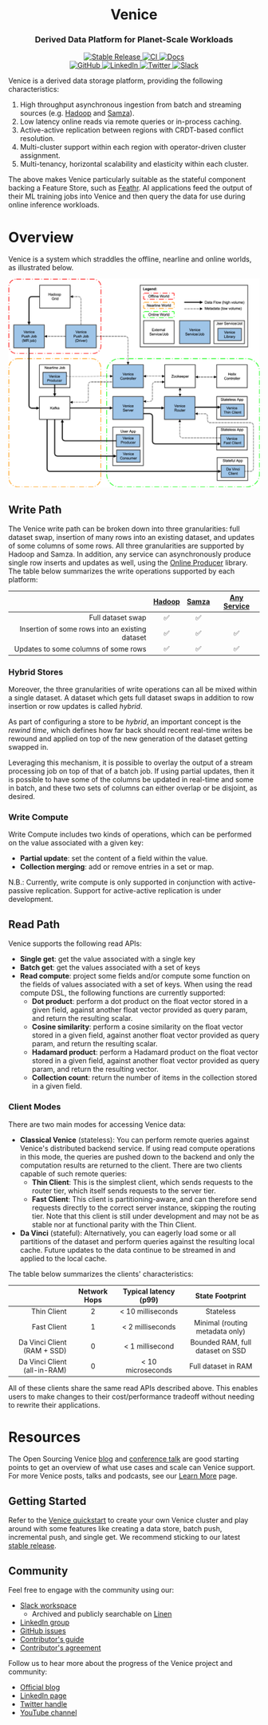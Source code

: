 <html>
    <h1 align="center">
      Venice
    </h1>
    <h3 align="center">
      Derived Data Platform for Planet-Scale Workloads<br/>
    </h3>
    <div align="center">
        <a href="https://blog.venicedb.org/stable-releases">
          <img src="https://img.shields.io/docker/v/venicedb/venice-router?label=stable&color=green&logo=docker" alt="Stable Release">
        </a>
        <a href="https://github.com/linkedin/venice/actions?query=branch%3Amain">
          <img src="https://img.shields.io/github/actions/workflow/status/linkedin/venice/VeniceCI-StaticAnalysisAndUnitTests.yml" alt="CI">
        </a>
        <a href="https://venicedb.org/">
          <img src="https://img.shields.io/badge/docs-grey" alt="Docs">
        </a>
    </div>
    <div align="center">
        <a href="https://github.com/linkedin/venice">
          <img src="https://img.shields.io/badge/github-%23121011.svg?logo=github&logoColor=white" alt="GitHub">
        </a>
        <a href="https://www.linkedin.com/company/venicedb/">
          <img src="https://img.shields.io/badge/linkedin-%230077B5.svg?logo=linkedin&logoColor=white" alt="LinkedIn">
        </a>
        <a href="https://twitter.com/VeniceDataBase">
          <img src="https://img.shields.io/badge/Twitter-%231DA1F2.svg?logo=Twitter&logoColor=white" alt="Twitter">
        </a>
        <a href="http://slack.venicedb.org">
          <img src="https://img.shields.io/badge/Slack-4A154B?logo=slack&logoColor=white" alt="Slack">
        </a>
    </div>
</html>

Venice is a derived data storage platform, providing the following characteristics:

1. High throughput asynchronous ingestion from batch and streaming sources (e.g. [Hadoop](https://github.com/apache/hadoop) and [Samza](https://github.com/apache/samza)).
2. Low latency online reads via remote queries or in-process caching.
3. Active-active replication between regions with CRDT-based conflict resolution.
4. Multi-cluster support within each region with operator-driven cluster assignment.
5. Multi-tenancy, horizontal scalability and elasticity within each cluster.

The above makes Venice particularly suitable as the stateful component backing a Feature Store, such as [Feathr](https://github.com/feathr-ai/feathr). 
AI applications feed the output of their ML training jobs into Venice and then query the data for use during online 
inference workloads.

# Overview
Venice is a system which straddles the offline, nearline and online worlds, as illustrated below.

![High Level Architecture Diagram](assets/images/high_level_architecture.drawio.svg)

## Write Path

The Venice write path can be broken down into three granularities: full dataset swap, insertion of many rows into an 
existing dataset, and updates of some columns of some rows. All three granularities are supported by Hadoop and Samza.
In addition, any service can asynchronously produce single row inserts and updates as well, using the 
[Online Producer](./user_guide/write_api/online_producer.md) library. The table below summarizes the write operations 
supported by each platform:

|                                                  | [Hadoop](./user_guide/write_api/push_job.md) | [Samza](./user_guide/write_api/stream_processor.md) | [Any Service](./user_guide/write_api/online_producer.md) |
|-------------------------------------------------:|:--------------------------------------------:|:---------------------------------------------------:|:--------------------------------------------------------:|
|                                Full dataset swap |                      ✅                       |                          ✅                          |                                                          |
|  Insertion of some rows into an existing dataset |                      ✅                       |                          ✅                          |                            ✅                             |
|             Updates to some columns of some rows |                      ✅                       |                          ✅                          |                            ✅                             |

### Hybrid Stores
Moreover, the three granularities of write operations can all be mixed within a single dataset. A dataset which gets 
full dataset swaps in addition to row insertion or row updates is called _hybrid_.

As part of configuring a store to be _hybrid_, an important concept is the _rewind time_, which defines how far back 
should recent real-time writes be rewound and applied on top of the new generation of the dataset getting swapped in.

Leveraging this mechanism, it is possible to overlay the output of a stream processing job on top of that of a batch 
job. If using partial updates, then it is possible to have some of the columns be updated in real-time and some in 
batch, and these two sets of columns can either overlap or be disjoint, as desired.

### Write Compute
Write Compute includes two kinds of operations, which can be performed on the value associated with a given key:

- **Partial update**: set the content of a field within the value.
- **Collection merging**: add or remove entries in a set or map.  

N.B.: Currently, write compute is only supported in conjunction with active-passive replication. Support for 
active-active replication is under development. 

## Read Path

Venice supports the following read APIs:

- **Single get**: get the value associated with a single key
- **Batch get**: get the values associated with a set of keys
- **Read compute**: project some fields and/or compute some function on the fields of values associated with a set of 
  keys. When using the read compute DSL, the following functions are currently supported:
  - **Dot product**: perform a dot product on the float vector stored in a given field, against another float vector 
    provided as query param, and return the resulting scalar.
  - **Cosine similarity**: perform a cosine similarity on the float vector stored in a given field, against another 
    float vector provided as query param, and return the resulting scalar.
  - **Hadamard product**: perform a Hadamard product on the float vector stored in a given field, against another float 
    vector provided as query param, and return the resulting vector.
  - **Collection count**: return the number of items in the collection stored in a given field.

### Client Modes

There are two main modes for accessing Venice data:

- **Classical Venice** (stateless): You can perform remote queries against Venice's distributed backend service. If 
  using read compute operations in this mode, the queries are pushed down to the backend and only the computation
  results are returned to the client. There are two clients capable of such remote queries:
  - **Thin Client**: This is the simplest client, which sends requests to the router tier, which itself sends requests
    to the server tier.
  - **Fast Client**: This client is partitioning-aware, and can therefore send requests directly to the correct server
    instance, skipping the routing tier. Note that this client is still under development and may not be as stable nor
    at functional parity with the Thin Client.
- **Da Vinci** (stateful): Alternatively, you can eagerly load some or all partitions of the dataset and perform queries 
  against the resulting local cache. Future updates to the data continue to be streamed in and applied to the local 
  cache.

The table below summarizes the clients' characteristics:

|                                |  Network Hops  |  Typical latency (p99)  |          State Footprint          |
|-------------------------------:|:--------------:|:-----------------------:|:---------------------------------:|
|                    Thin Client |       2        |    < 10 milliseconds    |             Stateless             |
|                    Fast Client |       1        |    < 2 milliseconds     |  Minimal (routing metadata only)  |
|    Da Vinci Client (RAM + SSD) |       0        |     < 1 millisecond     | Bounded RAM, full dataset on SSD  |
|   Da Vinci Client (all-in-RAM) |       0        |    < 10 microseconds    |        Full dataset in RAM        |

All of these clients share the same read APIs described above. This enables users to make changes to their 
cost/performance tradeoff without needing to rewrite their applications.

# Resources

The Open Sourcing Venice [blog](https://engineering.linkedin.com/blog/2022/open-sourcing-venice--linkedin-s-derived-data-platform)
and [conference talk](https://www.youtube.com/watch?v=pJeg4V3JgYo) are good starting points to get an overview of what
use cases and scale can Venice support. For more Venice posts, talks and podcasts, see our [Learn More](./user_guide/learn_more.md)
page.

## Getting Started
Refer to the [Venice quickstart](./quickstart/quickstart.md) to create your own Venice cluster and play around with some 
features like creating a data store, batch push, incremental push, and single get. We recommend sticking to our latest 
[stable release](https://blog.venicedb.org/stable-releases).

## Community
Feel free to engage with the community using our:
- [Slack workspace](http://slack.venicedb.org)
  - Archived and publicly searchable on [Linen](http://linen.venicedb.org)
- [LinkedIn group](https://www.linkedin.com/groups/14129519/)
- [GitHub issues](https://github.com/linkedin/venice/issues)
- [Contributor's guide](./dev_guide/how_to/how_to.md)
- [Contributor's agreement](./dev_guide/how_to/CONTRIBUTING.md)

Follow us to hear more about the progress of the Venice project and community:
- [Official blog](https://blog.venicedb.org)
- [LinkedIn page](https://www.linkedin.com/company/venicedb)
- [Twitter handle](https://twitter.com/VeniceDataBase)
- [YouTube channel](https://youtube.com/@venicedb)
